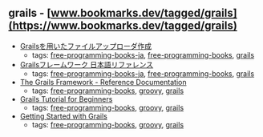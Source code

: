 grails - [www.bookmarks.dev/tagged/grails](https://www.bookmarks.dev/tagged/grails) 
---
* [Grailsを用いたファイルアップローダ作成](https://www.ntts.co.jp/column/tec/java_02/)
    * tags: [free-programming-books-ja](../tags/free-programming-books-ja.md), [free-programming-books](../tags/free-programming-books.md), [grails](../tags/grails.md)
* [Grailsフレームワーク 日本語リファレンス](http://grails.jp/doc/latest/)
    * tags: [free-programming-books-ja](../tags/free-programming-books-ja.md), [free-programming-books](../tags/free-programming-books.md), [grails](../tags/grails.md)
* [The Grails Framework - Reference Documentation](http://grails.github.io/grails-doc/latest/)
    * tags: [free-programming-books](../tags/free-programming-books.md), [groovy](../tags/groovy.md), [grails](../tags/grails.md)
* [Grails Tutorial for Beginners](http://grails.asia/grails-tutorial-for-beginners/)
    * tags: [free-programming-books](../tags/free-programming-books.md), [groovy](../tags/groovy.md), [grails](../tags/grails.md)
* [Getting Started with Grails](http://www.infoq.com/minibooks/grails-getting-started)
    * tags: [free-programming-books](../tags/free-programming-books.md), [groovy](../tags/groovy.md), [grails](../tags/grails.md)
